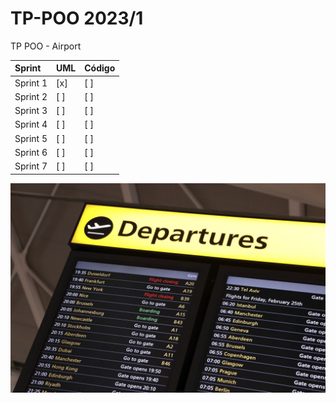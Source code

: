 # TP-POO 2023/1
TP POO - Airport

Sprint | UML | Código 
:------------ | :-------------| :-------------
Sprint 1 |  [x]  |   [ ]   
Sprint 2 |  [ ]  |   [ ]  
Sprint 3 |  [ ]  |   [ ]   
Sprint 4 |  [ ]  |   [ ]   
Sprint 5 |  [ ]  |   [ ]   
Sprint 6 |  [ ]  |   [ ]  
Sprint 7 |  [ ]  |   [ ]  

![title](img/Airport.jpeg)